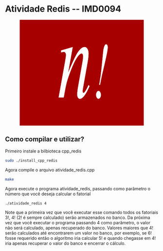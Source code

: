 # Atividade Redis -- IMD0094

<p align="center">
   <img src="https://github.com/Thiago-UFRN/atividade_redis/blob/master/img/fatorial-img.png" width="408" height="349" />
</p>

## Como compilar e utilizar?

Primeiro instale a bilbioteca cpp_redis

```bash
sudo ./install_cpp_redis
```
Agora compile o arquivo atividade_redis.cpp

```bash
make
```

Agora execute o programa atividade_redis, passando como parâmetro o número que você deseja calcular o fatorial

```bash
./atividade_redis 4
```

Note que a primeira vez que você executar esse comando todos os fatoriais 3!, 4! (2! é sempre calculado) serão armazenados no banco. Da próxima vez que você executar o programa passando 4 como parâmetro, o valor não será calculado, apenas recuperado do banco. Valores maiores que 4! serão calculados até encontrarem um valor no banco, por exemplo, se 6! fosse requerido então o algoritmo iria calcular 5! e quando chegasse em 4! iria apenas recuperar o valor do banco e encerrar o cálculo.
